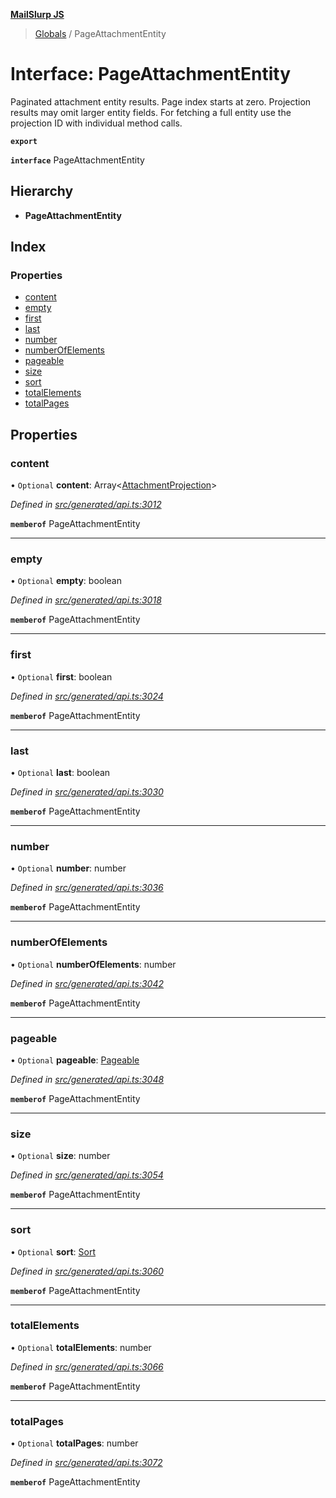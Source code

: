 **[MailSlurp JS](../README.md)**

> [Globals](../README.md) / PageAttachmentEntity

# Interface: PageAttachmentEntity

Paginated attachment entity results. Page index starts at zero. Projection results may omit larger entity fields. For fetching a full entity use the projection ID with individual method calls.

**`export`** 

**`interface`** PageAttachmentEntity

## Hierarchy

* **PageAttachmentEntity**

## Index

### Properties

* [content](pageattachmententity.md#content)
* [empty](pageattachmententity.md#empty)
* [first](pageattachmententity.md#first)
* [last](pageattachmententity.md#last)
* [number](pageattachmententity.md#number)
* [numberOfElements](pageattachmententity.md#numberofelements)
* [pageable](pageattachmententity.md#pageable)
* [size](pageattachmententity.md#size)
* [sort](pageattachmententity.md#sort)
* [totalElements](pageattachmententity.md#totalelements)
* [totalPages](pageattachmententity.md#totalpages)

## Properties

### content

• `Optional` **content**: Array\<[AttachmentProjection](attachmentprojection.md)>

*Defined in [src/generated/api.ts:3012](https://github.com/mailslurp/mailslurp-client/blob/05090ce/src/generated/api.ts#L3012)*

**`memberof`** PageAttachmentEntity

___

### empty

• `Optional` **empty**: boolean

*Defined in [src/generated/api.ts:3018](https://github.com/mailslurp/mailslurp-client/blob/05090ce/src/generated/api.ts#L3018)*

**`memberof`** PageAttachmentEntity

___

### first

• `Optional` **first**: boolean

*Defined in [src/generated/api.ts:3024](https://github.com/mailslurp/mailslurp-client/blob/05090ce/src/generated/api.ts#L3024)*

**`memberof`** PageAttachmentEntity

___

### last

• `Optional` **last**: boolean

*Defined in [src/generated/api.ts:3030](https://github.com/mailslurp/mailslurp-client/blob/05090ce/src/generated/api.ts#L3030)*

**`memberof`** PageAttachmentEntity

___

### number

• `Optional` **number**: number

*Defined in [src/generated/api.ts:3036](https://github.com/mailslurp/mailslurp-client/blob/05090ce/src/generated/api.ts#L3036)*

**`memberof`** PageAttachmentEntity

___

### numberOfElements

• `Optional` **numberOfElements**: number

*Defined in [src/generated/api.ts:3042](https://github.com/mailslurp/mailslurp-client/blob/05090ce/src/generated/api.ts#L3042)*

**`memberof`** PageAttachmentEntity

___

### pageable

• `Optional` **pageable**: [Pageable](pageable.md)

*Defined in [src/generated/api.ts:3048](https://github.com/mailslurp/mailslurp-client/blob/05090ce/src/generated/api.ts#L3048)*

**`memberof`** PageAttachmentEntity

___

### size

• `Optional` **size**: number

*Defined in [src/generated/api.ts:3054](https://github.com/mailslurp/mailslurp-client/blob/05090ce/src/generated/api.ts#L3054)*

**`memberof`** PageAttachmentEntity

___

### sort

• `Optional` **sort**: [Sort](sort.md)

*Defined in [src/generated/api.ts:3060](https://github.com/mailslurp/mailslurp-client/blob/05090ce/src/generated/api.ts#L3060)*

**`memberof`** PageAttachmentEntity

___

### totalElements

• `Optional` **totalElements**: number

*Defined in [src/generated/api.ts:3066](https://github.com/mailslurp/mailslurp-client/blob/05090ce/src/generated/api.ts#L3066)*

**`memberof`** PageAttachmentEntity

___

### totalPages

• `Optional` **totalPages**: number

*Defined in [src/generated/api.ts:3072](https://github.com/mailslurp/mailslurp-client/blob/05090ce/src/generated/api.ts#L3072)*

**`memberof`** PageAttachmentEntity
